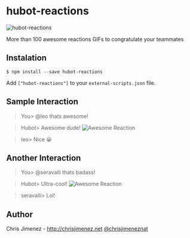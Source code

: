 # hubot-reactions
![hubot-reactions](https://i.imgur.com/Ie17FZ6.gif)

More than 100 awesome reactions GIFs to congratulate your teammates

## Instalation
```
$ npm install --save hubot-reactions
```
Add `["hubot-reactions"]` to your `external-scripts.json` file.


## Sample Interaction

>You> @leo thats awesome!

>Hubot> Awesome dude! <img src="https://i.imgur.com/d7TBk.gif" alt="Awesome Reaction"/>

>leo> Nice 😀


## Another Interaction

>You> @seravalli thats badass!

>Hubot> Ultra-cool! <img src="https://i.imgur.com/dYznV.gif" alt="Awesome Reaction"/>

>seravalli> Lol!

Author
------
Chris Jimenez - http://chrisjimenez.net
[@chrisjimeneznat](http://twitter.com/chrisjimeneznat)
